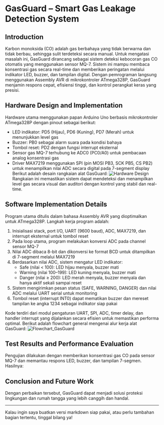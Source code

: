 # GasGuard – Smart Gas Leakage Detection System

## Introduction

Karbon monoksida (CO) adalah gas berbahaya yang tidak berwarna dan tidak berbau, sehingga sulit terdeteksi secara manual. Untuk mengatasi masalah ini, GasGuard dirancang sebagai sistem deteksi kebocoran gas CO otomatis yang menggunakan sensor MQ-7. Sistem ini mampu membaca konsentrasi gas secara real-time dan memberikan peringatan melalui indikator LED, buzzer, dan tampilan digital. Dengan pemrograman langsung menggunakan Assembly AVR di mikrokontroler ATmega328P, GasGuard menjamin respons cepat, efisiensi tinggi, dan kontrol perangkat keras yang presisi.

## Hardware Design and Implementation

Hardware utama menggunakan papan Arduino Uno berbasis mikrokontroler ATmega328P dengan pinout sebagai berikut:

* LED indikator: PD5 (Hijau), PD6 (Kuning), PD7 (Merah) untuk menunjukkan level gas
* Buzzer: PB0 sebagai alarm suara pada kondisi bahaya
* Tombol reset: PD2 dengan fungsi interrupt eksternal
* Sensor gas MQ-7 terhubung ke ADC0 (PC0/A0) untuk pembacaan analog konsentrasi gas
* Driver MAX7219 menggunakan SPI (pin MOSI PB3, SCK PB5, CS PB2) untuk menampilkan nilai ADC secara digital pada 7-segment display
Berikut adalah desain rangkaian alat GasGuard:
![Hardware Design](https://hackmd.io/_uploads/S1fqbywbxx.png)
Rangkaian ini memastikan sistem dapat mendeteksi dan menampilkan level gas secara visual dan auditori dengan kontrol yang stabil dan real-time.

## Software Implementation Details

Program utama ditulis dalam bahasa Assembly AVR yang dioptimalkan untuk ATmega328P. Langkah kerja program adalah:

1. Inisialisasi stack, port I/O, UART (9600 baud), ADC, MAX7219, dan interrupt eksternal untuk tombol reset
2. Pada loop utama, program melakukan konversi ADC pada channel sensor MQ-7
3. Nilai ADC dibaca 8-bit dan dikonversi ke format BCD untuk ditampilkan di 7-segment melalui MAX7219
4. Berdasarkan nilai ADC, sistem mengatur LED indikator:
   * Safe (nilai < 100): LED hijau menyala, buzzer mati
   * Warning (nilai 100–199): LED kuning menyala, buzzer mati
   * Danger (nilai ≥ 200): LED merah menyala, buzzer menyala dan hanya aktif sekali sampai reset
5. Sistem mengirimkan pesan status (SAFE, WARNING, DANGER) dan nilai ADC melalui UART serial untuk monitoring
6. Tombol reset (interrupt INT0) dapat mematikan buzzer dan mereset tampilan ke angka 1234 sebagai indikator siap pakai

Kode terdiri dari modul pengaturan UART, SPI, ADC, timer delay, dan handler interrupt yang dijalankan secara efisien untuk memastikan performa optimal.
Berikut adalah flowchart general mengenai alur kerja alat GasGuard:
![Flowchart_GasGuard](https://hackmd.io/_uploads/H1-JMkv-xx.png)
## Test Results and Performance Evaluation

Pengujian dilakukan dengan memberikan konsentrasi gas CO pada sensor MQ-7 dan memantau respons LED, buzzer, dan tampilan 7-segmen. Hasilnya:



## Conclusion and Future Work



Dengan perbaikan tersebut, GasGuard dapat menjadi solusi proteksi lingkungan dan rumah tangga yang lebih canggih dan handal.

---

Kalau ingin saya buatkan versi markdown siap pakai, atau perlu tambahan bagian tertentu, tinggal bilang ya!

